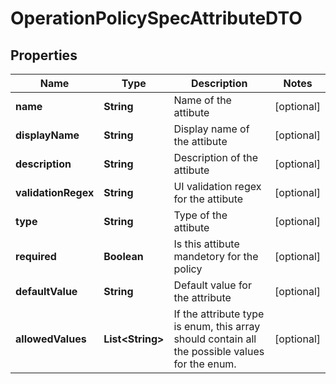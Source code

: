 

# OperationPolicySpecAttributeDTO

## Properties

Name | Type | Description | Notes
------------ | ------------- | ------------- | -------------
**name** | **String** | Name of the attibute |  [optional]
**displayName** | **String** | Display name of the attibute |  [optional]
**description** | **String** | Description of the attibute |  [optional]
**validationRegex** | **String** | UI validation regex for the attibute |  [optional]
**type** | **String** | Type of the attibute |  [optional]
**required** | **Boolean** | Is this attibute mandetory for the policy |  [optional]
**defaultValue** | **String** | Default value for the attribute |  [optional]
**allowedValues** | **List&lt;String&gt;** | If the attribute type is enum, this array should contain all the possible values for the enum. |  [optional]



